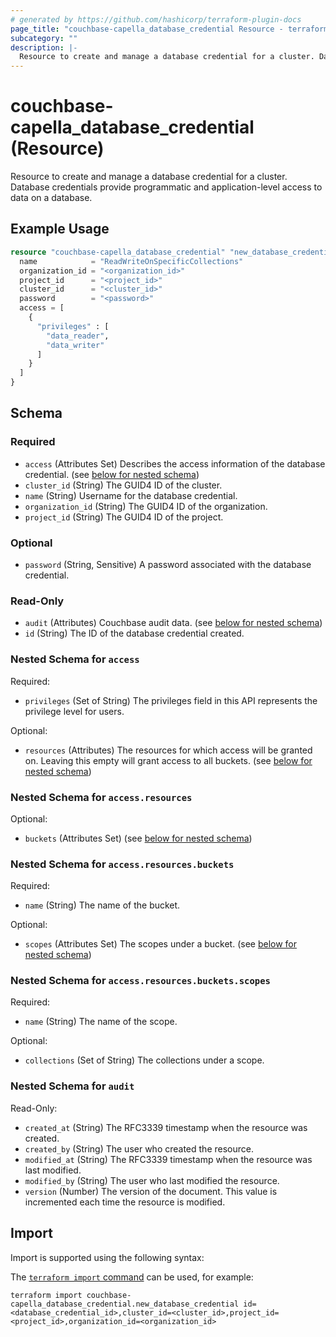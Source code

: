 ```yaml
---
# generated by https://github.com/hashicorp/terraform-plugin-docs
page_title: "couchbase-capella_database_credential Resource - terraform-provider-couchbase-capella"
subcategory: ""
description: |-
  Resource to create and manage a database credential for a cluster. Database credentials provide programmatic and application-level access to data on a database.
---
```


# couchbase-capella_database_credential (Resource)

Resource to create and manage a database credential for a cluster. Database credentials provide programmatic and application-level access to data on a database.

## Example Usage

```terraform
resource "couchbase-capella_database_credential" "new_database_credential" {
  name            = "ReadWriteOnSpecificCollections"
  organization_id = "<organization_id>"
  project_id      = "<project_id>"
  cluster_id      = "<cluster_id>"
  password        = "<password>"
  access = [
    {
      "privileges" : [
        "data_reader",
        "data_writer"
      ]
    }
  ]
}
```

<!-- schema generated by tfplugindocs -->
## Schema

### Required

- `access` (Attributes Set) Describes the access information of the database credential. (see [below for nested schema](#nestedatt--access))
- `cluster_id` (String) The GUID4 ID of the cluster.
- `name` (String) Username for the database credential.
- `organization_id` (String) The GUID4 ID of the organization.
- `project_id` (String) The GUID4 ID of the project.

### Optional

- `password` (String, Sensitive) A password associated with the database credential.

### Read-Only

- `audit` (Attributes) Couchbase audit data. (see [below for nested schema](#nestedatt--audit))
- `id` (String) The ID of the database credential created.

<a id="nestedatt--access"></a>
### Nested Schema for `access`

Required:

- `privileges` (Set of String) The privileges field in this API represents the privilege level for users.

Optional:

- `resources` (Attributes) The resources for which access will be granted on. Leaving this empty will grant access to all buckets. (see [below for nested schema](#nestedatt--access--resources))

<a id="nestedatt--access--resources"></a>
### Nested Schema for `access.resources`

Optional:

- `buckets` (Attributes Set) (see [below for nested schema](#nestedatt--access--resources--buckets))

<a id="nestedatt--access--resources--buckets"></a>
### Nested Schema for `access.resources.buckets`

Required:

- `name` (String) The name of the bucket.

Optional:

- `scopes` (Attributes Set) The scopes under a bucket. (see [below for nested schema](#nestedatt--access--resources--buckets--scopes))

<a id="nestedatt--access--resources--buckets--scopes"></a>
### Nested Schema for `access.resources.buckets.scopes`

Required:

- `name` (String) The name of the scope.

Optional:

- `collections` (Set of String) The collections under a scope.





<a id="nestedatt--audit"></a>
### Nested Schema for `audit`

Read-Only:

- `created_at` (String) The RFC3339 timestamp when the resource was created.
- `created_by` (String) The user who created the resource.
- `modified_at` (String) The RFC3339 timestamp when the resource was last modified.
- `modified_by` (String) The user who last modified the resource.
- `version` (Number) The version of the document. This value is incremented each time the resource is modified.

## Import

Import is supported using the following syntax:

The [`terraform import` command](https://developer.hashicorp.com/terraform/cli/commands/import) can be used, for example:

```shell
terraform import couchbase-capella_database_credential.new_database_credential id=<database_credential_id>,cluster_id=<cluster_id>,project_id=<project_id>,organization_id=<organization_id>
```
